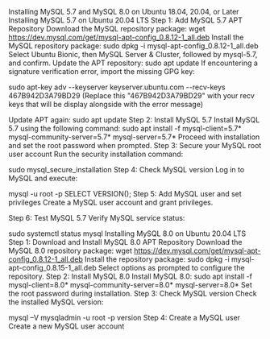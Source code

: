 Installing MySQL 5.7 and MySQL 8.0 on Ubuntu 18.04, 20.04, or Later
Installing MySQL 5.7 on Ubuntu 20.04 LTS
Step 1: Add MySQL 5.7 APT Repository
Download the MySQL repository package:
wget https://dev.mysql.com/get/mysql-apt-config_0.8.12-1_all.deb
Install the MySQL repository package:
sudo dpkg -i mysql-apt-config_0.8.12-1_all.deb
Select Ubuntu Bionic, then MySQL Server & Cluster, followed by mysql-5.7, and confirm.
Update the APT repository:
sudo apt update
If encountering a signature verification error, import the missing GPG key:

sudo apt-key adv --keyserver keyserver.ubuntu.com --recv-keys 467B942D3A79BD29
(Replace this "467B942D3A79BD29" with your recv keys that will be display alongside with the error message)

Update APT again:
sudo apt update
Step 2: Install MySQL 5.7
Install MySQL 5.7 using the following command:
sudo apt install -f mysql-client=5.7* mysql-community-server=5.7* mysql-server=5.7*
Proceed with installation and set the root password when prompted.
Step 3: Secure your MySQL root user account
Run the security installation command:

sudo mysql_secure_installation
Step 4: Check MySQL version
Log in to MySQL and execute:

mysql -u root -p
SELECT VERSION();
Step 5: Add MySQL user and set privileges
Create a MySQL user account and grant privileges.

Step 6: Test MySQL 5.7
Verify MySQL service status:

sudo systemctl status mysql
Installing MySQL 8.0 on Ubuntu 20.04 LTS
Step 1: Download and Install MySQL 8.0 APT Repository
Download the MySQL 8.0 repository package:
wget https://dev.mysql.com/get/mysql-apt-config_0.8.12-1_all.deb
Install the repository package:
sudo dpkg -i mysql-apt-config_0.8.15-1_all.deb
Select options as prompted to configure the repository.
Step 2: Install MySQL 8.0
Install MySQL 8.0:
sudo apt install -f mysql-client=8.0* mysql-community-server=8.0* mysql-server=8.0*
Set the root password during installation.
Step 3: Check MySQL version
Check the installed MySQL version:

mysql –V
mysqladmin -u root -p version
Step 4: Create a MySQL user
Create a new MySQL user account
